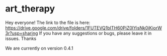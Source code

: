 # art_therapy

Hey everyone!
The link to the file is here: https://drive.google.com/drive/folders/1FUTEVQ1bITH60PiZ0lYisNk0iKiorW3r?usp=sharing
If you have any suggestions or bugs, please leave it in issues. Thanks

We are currently on version 0.4.1
